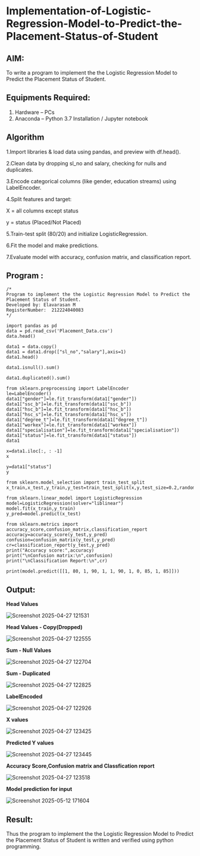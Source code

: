 # Implementation-of-Logistic-Regression-Model-to-Predict-the-Placement-Status-of-Student

## AIM:
To write a program to implement the the Logistic Regression Model to Predict the Placement Status of Student.

## Equipments Required:
1. Hardware – PCs
2. Anaconda – Python 3.7 Installation / Jupyter notebook

## Algorithm
1.Import libraries & load data using pandas, and preview with df.head().

2.Clean data by dropping sl_no and salary, checking for nulls and duplicates.

3.Encode categorical columns (like gender, education streams) using LabelEncoder.

4.Split features and target:

X = all columns except status

y = status (Placed/Not Placed)

5.Train-test split (80/20) and initialize LogisticRegression.

6.Fit the model and make predictions.

7.Evaluate model with accuracy, confusion matrix, and classification report.

## Program :
```
/*
Program to implement the the Logistic Regression Model to Predict the Placement Status of Student.
Developed by: Elavarasan M
RegisterNumber:  212224040083
*/
```

```
import pandas as pd
data = pd.read_csv('Placement_Data.csv')
data.head()
```
```
data1 = data.copy()
data1 = data1.drop(["sl_no","salary"],axis=1)
data1.head()
```
```
data1.isnull().sum()
```
```
data1.duplicated().sum()
```
```
from sklearn.preprocessing import LabelEncoder
le=LabelEncoder()
data1["gender"]=le.fit_transform(data1["gender"])
data1["ssc_b"]=le.fit_transform(data1["ssc_b"])
data1["hsc_b"]=le.fit_transform(data1["hsc_b"])
data1["hsc_s"]=le.fit_transform(data1["hsc_s"])
data1["degree_t"]=le.fit_transform(data1["degree_t"])
data1["workex"]=le.fit_transform(data1["workex"])
data1["specialisation"]=le.fit_transform(data1["specialisation"])
data1["status"]=le.fit_transform(data1["status"])
data1
```


```
x=data1.iloc[:, : -1]
x
```

```
y=data1["status"]
y
```


```
from sklearn.model_selection import train_test_split
x_train,x_test,y_train,y_test=train_test_split(x,y,test_size=0.2,random_state=0)

from sklearn.linear_model import LogisticRegression
model=LogisticRegression(solver="liblinear")
model.fit(x_train,y_train)
y_pred=model.predict(x_test)
```
```
from sklearn.metrics import accuracy_score,confusion_matrix,classification_report
accuracy=accuracy_score(y_test,y_pred)
confusion=confusion_matrix(y_test,y_pred)
cr=classification_report(y_test,y_pred)
print("Accuracy score:",accuracy)
print("\nConfusion matrix:\n",confusion)
print("\nClassification Report:\n",cr)
```
```
print(model.predict([[1, 80, 1, 90, 1, 1, 90, 1, 0, 85, 1, 85]]))
```

## Output:

**Head Values**

![Screenshot 2025-04-27 121531](https://github.com/user-attachments/assets/c0794227-035a-4b15-adb4-d91a63500c0d)

**Head Values - Copy(Dropped)**

![Screenshot 2025-04-27 122555](https://github.com/user-attachments/assets/f993e35d-969a-4df2-bd66-abbe41a33ea9)

**Sum - Null Values**

![Screenshot 2025-04-27 122704](https://github.com/user-attachments/assets/e9cb6c73-770e-40b5-8861-fd1c833d971b)

**Sum - Duplicated**

![Screenshot 2025-04-27 122825](https://github.com/user-attachments/assets/64221f25-741b-41ac-b5db-1c3db7ef1e3a)

**LabelEncoded**

![Screenshot 2025-04-27 122926](https://github.com/user-attachments/assets/4ee4d111-419b-46a7-b062-59a939d9c264)

**X values**

![Screenshot 2025-04-27 123425](https://github.com/user-attachments/assets/1f2ff4f0-7260-4c7d-828b-52a00f8f306d)

**Predicted Y values**

![Screenshot 2025-04-27 123445](https://github.com/user-attachments/assets/4eef24d5-5601-442f-80c5-7b2df92b62b2)

**Accuracy Score,Confusion matrix and Classfication report**

![Screenshot 2025-04-27 123518](https://github.com/user-attachments/assets/5a1e4b65-3ec0-4069-bcbb-1a19f1eb94a1)

**Model prediction for input**


![Screenshot 2025-05-12 171604](https://github.com/user-attachments/assets/d6ae591d-bd0f-406c-9d41-be623ec50fcf)
## Result:
Thus the program to implement the the Logistic Regression Model to Predict the Placement Status of Student is written and verified using python programming.
